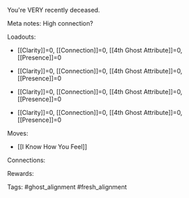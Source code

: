 You're VERY recently deceased.

Meta notes: High connection?

Loadouts:

- [[Clarity]]=0, [[Connection]]=0, [[4th Ghost Attribute]]=0, [[Presence]]=0
	
- [[Clarity]]=0, [[Connection]]=0, [[4th Ghost Attribute]]=0, [[Presence]]=0
	
- [[Clarity]]=0, [[Connection]]=0, [[4th Ghost Attribute]]=0, [[Presence]]=0
	
- [[Clarity]]=0, [[Connection]]=0, [[4th Ghost Attribute]]=0, [[Presence]]=0

Moves:
- [[I Know How You Feel]]

Connections:

Rewards:

Tags:
#ghost_alignment #fresh_alignment 